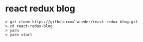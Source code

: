 # react redux blog

```
> git clone https://github.com/faneder/react-redux-blog.git
> cd react-redux-blog
> yarn
> yarn start
```